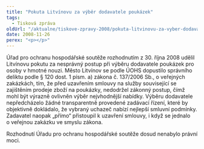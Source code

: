 ```yaml
---
title: "Pokuta Litvínovu za výběr dodavatele poukázek"
tags:
  - Tisková zpráva
oldUrl: "/aktualne/tiskove-zpravy-2008/pokuta-litvinovu-za-vyber-dodavatele-poukazek"
date: 2008-11-26
perex: "<p></p>"
---
```


<!-- imported from the old website -->

<p class="Nadpis1">Úřad pro ochranu hospodářské soutěže rozhodnutím z 30. října 2008 udělil Litvínovu pokutu za nesprávný postup při výběru dodavatele poukázek pro osoby v hmotné nouzi. Město Litvínov se podle ÚOHS dopustilo správního deliktu podle § 120 dost. 1 písm. a) zákona č. 137/2006 Sb., o veřejných zakázkách, tím, že před uzavřením smlouvy na služby související se zajištěním prodeje zboží na poukázky, nedodržel zákonný postup, čímž mohl být výrazně ovlivněn výběr nejvhodnější nabídky. Výběru dodavatele nepředcházelo žádné transparentně provedené zadávací řízení, které by objektivně dokládalo, že vybraný uchazeč nabízí nejlepší smluvní podmínky. Zadavatel naopak „přímo“ přistoupil k uzavření smlouvy, i když se jednalo o veřejnou zakázku ve smyslu zákona.</p><p class="Normln-web">Rozhodnutí Úřadu pro ochranu hospodářské soutěže dosud nenabylo právní moci.</p>
